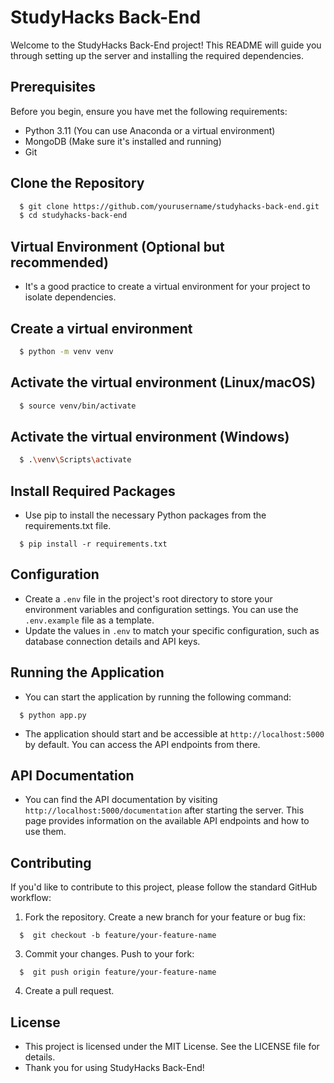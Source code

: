 # StudyHacks Back-End

Welcome to the StudyHacks Back-End project! This README will guide you through setting up the server and installing the required dependencies.

## Prerequisites

Before you begin, ensure you have met the following requirements:

- Python 3.11 (You can use Anaconda or a virtual environment)
- MongoDB (Make sure it's installed and running)
- Git

## Clone the Repository

```bash
  $ git clone https://github.com/yourusername/studyhacks-back-end.git
  $ cd studyhacks-back-end
```
## Virtual Environment (Optional but recommended)
- It's a good practice to create a virtual environment for your project to isolate dependencies.

## Create a virtual environment
```bash
  $ python -m venv venv
```
## Activate the virtual environment (Linux/macOS)
```bash
  $ source venv/bin/activate
```
## Activate the virtual environment (Windows)
```bash
  $ .\venv\Scripts\activate
```
## Install Required Packages
- Use pip to install the necessary Python packages from the requirements.txt file.
```
  $ pip install -r requirements.txt
```
## Configuration
- Create a `.env` file in the project's root directory to store your environment variables and configuration settings. You can use the `.env.example` file as a template.
- Update the values in `.env` to match your specific configuration, such as database connection details and API keys.

## Running the Application
- You can start the application by running the following command:
```
  $ python app.py
```
- The application should start and be accessible at `http://localhost:5000` by default. You can access the API endpoints from there.

## API Documentation
- You can find the API documentation by visiting `http://localhost:5000/documentation` after starting the server. This page provides information on the available API endpoints and how to use them.

## Contributing
If you'd like to contribute to this project, please follow the standard GitHub workflow:

1. Fork the repository.
Create a new branch for your feature or bug fix:
```
  $  git checkout -b feature/your-feature-name
```
3. Commit your changes.
Push to your fork:
```
  $  git push origin feature/your-feature-name
  ```
4. Create a pull request.

## License
- This project is licensed under the MIT License. See the LICENSE file for details.
- Thank you for using StudyHacks Back-End!
